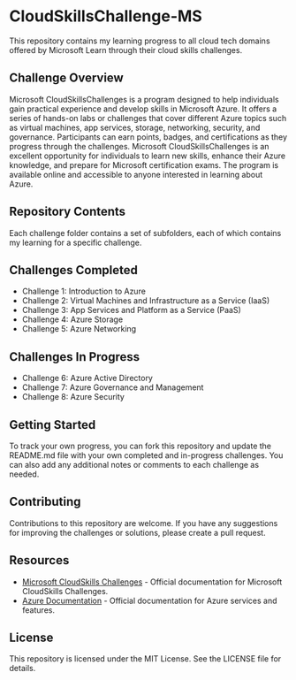 # CloudSkillsChallenge-MS

This repository contains my learning progress to all cloud tech domains offered by Microsoft Learn through their cloud skills challenges.


## Challenge Overview

Microsoft CloudSkillsChallenges is a program designed to help individuals gain practical experience and develop skills in Microsoft Azure. It offers a series of hands-on labs or challenges that cover different Azure topics such as virtual machines, app services, storage, networking, security, and governance. Participants can earn points, badges, and certifications as they progress through the challenges. Microsoft CloudSkillsChallenges is an excellent opportunity for individuals to learn new skills, enhance their Azure knowledge, and prepare for Microsoft certification exams. The program is available online and accessible to anyone interested in learning about Azure.

## Repository Contents

Each challenge folder contains a set of subfolders, each of which contains my learning for a specific challenge.

## Challenges Completed

* Challenge 1: Introduction to Azure
* Challenge 2: Virtual Machines and Infrastructure as a Service (IaaS)
* Challenge 3: App Services and Platform as a Service (PaaS)
* Challenge 4: Azure Storage
* Challenge 5: Azure Networking

## Challenges In Progress

* Challenge 6: Azure Active Directory
* Challenge 7: Azure Governance and Management
* Challenge 8: Azure Security

## Getting Started

To track your own progress, you can fork this repository and update the README.md file with your own completed and in-progress challenges. You can also add any additional notes or comments to each challenge as needed.

## Contributing

Contributions to this repository are welcome. If you have any suggestions for improving the challenges or solutions, please create a pull request.

## Resources

* [Microsoft CloudSkills Challenges](https://docs.microsoft.com/en-us/learn/azure/challenges/) - Official documentation for Microsoft CloudSkills Challenges.
* [Azure Documentation](https://docs.microsoft.com/en-us/azure/) - Official documentation for Azure services and features.

## License

This repository is licensed under the MIT License. See the LICENSE file for details.
